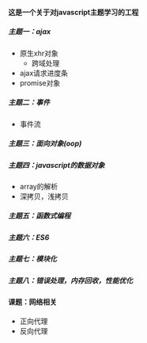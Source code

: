 #### 这是一个关于对javascript主题学习的工程

##### 主题一：ajax
+ 原生xhr对象
    - 跨域处理
+ ajax请求进度条
+ promise对象

##### 主题二：事件
+ 事件流


##### 主题三：面向对象(oop)

##### 主题四：javascript的数据对象
+ array的解析
+ 深拷贝，浅拷贝

##### 主题五：函数式编程


##### 主题六：ES6

##### 主题七：模块化

##### 主题八：错误处理，内存回收，性能优化


#### 课题：网络相关
+ 正向代理
+ 反向代理